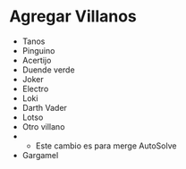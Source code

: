 # Agregar Villanos

 * Tanos
 * Pinguino 
 * Acertijo
 * Duende verde
 * Joker
 * Electro
 * Loki
 * Darth Vader
 * Lotso
 * Otro villano
  * * Este cambio es para merge AutoSolve
* Gargamel
